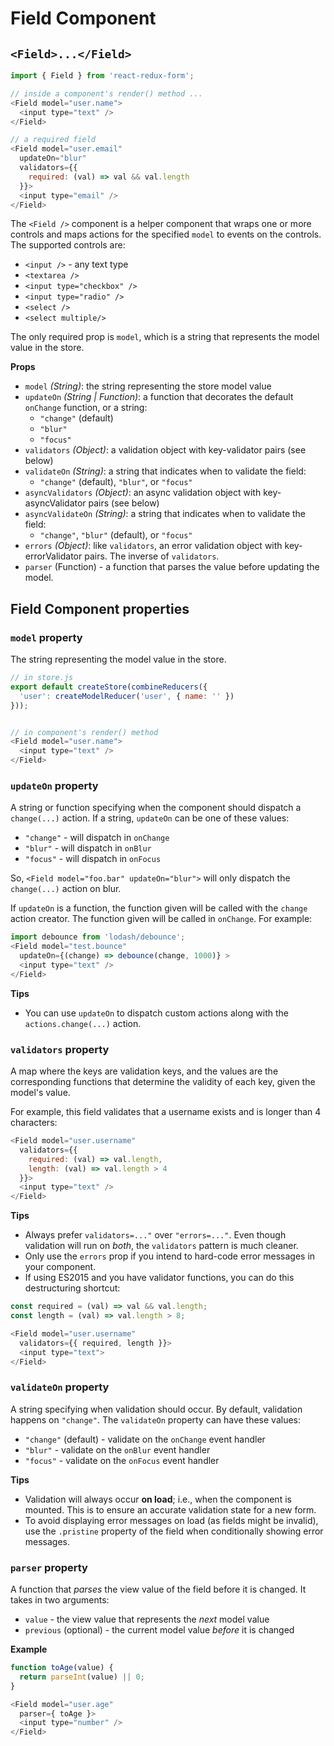 # Field Component

## `<Field>...</Field>`

```js
import { Field } from 'react-redux-form';

// inside a component's render() method ...
<Field model="user.name">
  <input type="text" />
</Field>

// a required field
<Field model="user.email"
  updateOn="blur"
  validators={{
    required: (val) => val && val.length
  }}>
  <input type="email" />
</Field>
```

The `<Field />` component is a helper component that wraps one or more controls and maps actions for the specified `model` to events on the controls. The supported controls are:

- `<input />` - any text type
- `<textarea />`
- `<input type="checkbox" />`
- `<input type="radio" />`
- `<select />`
- `<select multiple/>`

The only required prop is `model`, which is a string that represents the model value in the store.

**Props**
- `model` _(String)_: the string representing the store model value
- `updateOn` _(String | Function)_: a function that decorates the default `onChange` function, or a string:
  - `"change"` (default)
  - `"blur"`
  - `"focus"`
- `validators` _(Object)_: a validation object with key-validator pairs (see below)
- `validateOn` _(String)_: a string that indicates when to validate the field:
  - `"change"` (default), `"blur"`, or `"focus"`
- `asyncValidators` _(Object)_: an async validation object with key-asyncValidator pairs (see below)
- `asyncValidateOn` _(String)_: a string that indicates when to validate the field:
  - `"change"`, `"blur"` (default), or `"focus"`
- `errors` _(Object)_: like `validators`, an error validation object with key-errorValidator pairs. The inverse of `validators`.
- `parser` (Function) - a function that parses the value before updating the model.

## Field Component properties

### `model` property

The string representing the model value in the store.
```js
// in store.js
export default createStore(combineReducers({
  'user': createModelReducer('user', { name: '' })
}));


// in component's render() method
<Field model="user.name">
  <input type="text" />
</Field>
```

### `updateOn` property
A string or function specifying when the component should dispatch a `change(...)` action. If a string, `updateOn` can be one of these values:

- `"change"` - will dispatch in `onChange`
- `"blur"` - will dispatch in `onBlur`
- `"focus"` - will dispatch in `onFocus`

So, `<Field model="foo.bar" updateOn="blur">` will only dispatch the `change(...)` action on blur.

If `updateOn` is a function, the function given will be called with the `change` action creator. The function given will be called in `onChange`. For example:

```js
import debounce from 'lodash/debounce';
<Field model="test.bounce"
  updateOn={(change) => debounce(change, 1000)} >
  <input type="text" />
</Field>
```

**Tips**
- You can use `updateOn` to dispatch custom actions along with the `actions.change(...)` action.

### `validators` property
A map where the keys are validation keys, and the values are the corresponding functions that determine the validity of each key, given the model's value.

For example, this field validates that a username exists and is longer than 4 characters:

```js
<Field model="user.username"
  validators={{
    required: (val) => val.length,
    length: (val) => val.length > 4
  }}>
  <input type="text" />
</Field>
```

**Tips**
- Always prefer `validators=..."` over `"errors=..."`. Even though validation will run on _both_, the `validators` pattern is much cleaner.
- Only use the `errors` prop if you intend to hard-code error messages in your component.
- If using ES2015 and you have validator functions, you can do this destructuring shortcut:

```js
const required = (val) => val && val.length;
const length = (val) => val.length > 8;

<Field model="user.username"
  validators={{ required, length }}>
  <input type="text">
</Field>
```

### `validateOn` property
A string specifying when validation should occur. By default, validation happens on `"change"`. The `validateOn` property can have these values:
- `"change"` (default) - validate on the `onChange` event handler
- `"blur"` - validate on the `onBlur` event handler
- `"focus"` - validate on the `onFocus` event handler

**Tips**
- Validation will always occur **on load**; i.e., when the component is mounted. This is to ensure an accurate validation state for a new form.
- To avoid displaying error messages on load (as fields might be invalid), use the `.pristine` property of the field when conditionally showing error messages.

### `parser` property
A function that _parses_ the view value of the field before it is changed. It takes in two arguments:
- `value` - the view value that represents the _next_ model value
- `previous` (optional) - the current model value _before_ it is changed

**Example**
```js
function toAge(value) {
  return parseInt(value) || 0;
}

<Field model="user.age"
  parser={ toAge }>
  <input type="number" />
</Field>
```